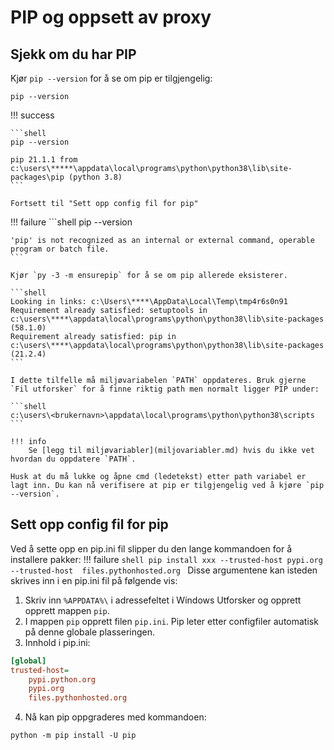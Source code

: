 # PIP og oppsett av proxy

## Sjekk om du har PIP

Kjør `pip --version` for å se om pip er tilgjengelig:

```shell
pip --version
```

!!! success

    ```shell
    pip --version

    pip 21.1.1 from c:\users\*****\appdata\local\programs\python\python38\lib\site-packages\pip (python 3.8)
    ```

    Fortsett til "Sett opp config fil for pip"

!!! failure
    ```shell
    pip --version

    'pip' is not recognized as an internal or external command, operable program or batch file.
    ```

    Kjør `py -3 -m ensurepip` for å se om pip allerede eksisterer.

    ```shell
    Looking in links: c:\Users\****\AppData\Local\Temp\tmp4r6s0n91
    Requirement already satisfied: setuptools in c:\users\****\appdata\local\programs\python\python38\lib\site-packages (58.1.0)
    Requirement already satisfied: pip in c:\users\****\appdata\local\programs\python\python38\lib\site-packages (21.2.4)
    ```

    I dette tilfelle må miljøvariabelen `PATH` oppdateres. Bruk gjerne `Fil utforsker` for å finne riktig path men normalt ligger PIP under:

    ```shell
    c:\users\<brukernavn>\appdata\local\programs\python\python38\scripts
    ```

    !!! info
        Se [legg til miljøvariabler](miljovariabler.md) hvis du ikke vet hvordan du oppdatere `PATH`.

    Husk at du må lukke og åpne cmd (ledetekst) etter path variabel er lagt inn. Du kan nå verifisere at pip er tilgjengelig ved å kjøre `pip --version`.

## Sett opp config fil for pip

Ved å sette opp en pip.ini fil slipper du den lange kommandoen for å installere pakker:
!!! failure
    ```shell
    pip install xxx --trusted-host pypi.org --trusted-host  files.pythonhosted.org
    ```
Disse argumentene kan isteden skrives inn i en pip.ini fil på følgende vis:

1. Skriv inn `%APPDATA%\` i adressefeltet i Windows Utforsker og opprett opprett mappen `pip`.
2. I mappen `pip` opprett filen `pip.ini`. Pip leter etter configfiler automatisk på denne globale plasseringen.
3. Innhold i pip.ini:
```ini
[global]
trusted-host=
    pypi.python.org
    pypi.org
    files.pythonhosted.org
```
4. Nå kan pip oppgraderes med kommandoen:
```shell
python -m pip install -U pip
```
